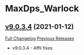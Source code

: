 # MaxDps_Warlock

## [v9.0.3.4](https://github.com/kaminaris/MaxDps-Warlock/tree/v9.0.3.4) (2021-01-12)
[Full Changelog](https://github.com/kaminaris/MaxDps-Warlock/compare/v9.0.3.3...v9.0.3.4) [Previous Releases](https://github.com/kaminaris/MaxDps-Warlock/releases)

- v9.0.3.4 - Affli fixes  
